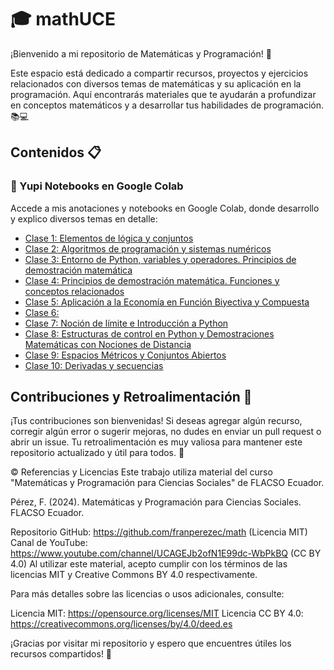 # 🎓 mathUCE

¡Bienvenido a mi repositorio de Matemáticas y Programación! 🌟

Este espacio está dedicado a compartir recursos, proyectos y ejercicios relacionados con diversos temas de matemáticas y su aplicación en la programación. Aquí encontrarás materiales que te ayudarán a profundizar en conceptos matemáticos y a desarrollar tus habilidades de programación. 📚💻

## Contenidos 📋

### 🚀 Yupi Notebooks en Google Colab
Accede a mis anotaciones y notebooks en Google Colab, donde desarrollo y explico diversos temas en detalle:

-  [Clase 1: Elementos de lógica y conjuntos](https://colab.research.google.com/drive/1T-8_Aj7HoosbWuj6v0Bhs3-9ricLKvHL?usp=sharing)
-  [Clase 2: Algoritmos de programación y sistemas numéricos](https://colab.research.google.com/drive/1t9AA9KVqCvxqZBYmDxxhgptm2bgBoxFR?usp=sharing)
-  [Clase 3: Entorno de Python, variables y operadores. Principios de demostración matemática](https://colab.research.google.com/drive/1fa11cthY-Bj_ZrT_dPRawbl12EJGLPqE?usp=sharing)
-  [Clase 4: Principios de demostración matemática. Funciones y conceptos relacionados](https://colab.research.google.com/drive/1M9V6H2y3hCVo84ltbeyLUnZ75DGvhgnO?usp=sharing)
-  [Clase 5: Aplicación a la Economía en Función Biyectiva y Compuesta](https://colab.research.google.com/drive/1hCKSRTYWprS1SgnFNPy9RA0p_Br4hqQI?usp=sharing
)
-  [Clase 6:](https://colab.research.google.com/drive/1e5Iv4va5WfT24Q0uStcoRfGFze_toPFT?usp=sharing)
-  [Clase 7: Noción de límite e Introducción a Python](https://colab.research.google.com/drive/1Dahhcdei8pLVG51moKnll-nF4-swC8DN?usp=sharing)
-  [Clase 8: Estructuras de control en Python y Demostraciones Matemáticas con Nociones de Distancia](https://colab.research.google.com/drive/1WPIYkq7f-qZyTCiisAVe-ing0EnyhnQT?usp=sharing)
-  [Clase 9: Espacios Métricos y Conjuntos Abiertos](https://colab.research.google.com/drive/1Yn91uj3cFLr7u_qQZPiArMUaBzon2Lo7?usp=sharing)
-  [Clase 10: Derivadas y secuencias](https://colab.research.google.com/drive/1acP7shHDGoVrzTjKKU67o_3kuoiuFtG3?usp=sharing)


## Contribuciones y Retroalimentación 💬
¡Tus contribuciones son bienvenidas! Si deseas agregar algún recurso, corregir algún error o sugerir mejoras, no dudes en enviar un pull request o abrir un issue. Tu retroalimentación es muy valiosa para mantener este repositorio actualizado y útil para todos. 🙌

©️ Referencias y Licencias
Este trabajo utiliza material del curso "Matemáticas y Programación para Ciencias Sociales" de FLACSO Ecuador.

Pérez, F. (2024). Matemáticas y Programación para Ciencias Sociales. FLACSO Ecuador.

Repositorio GitHub: https://github.com/franperezec/math (Licencia MIT)
Canal de YouTube: https://www.youtube.com/channel/UCAGEJb2ofN1E99dc-WbPkBQ (CC BY 4.0)
Al utilizar este material, acepto cumplir con los términos de las licencias MIT y Creative Commons BY 4.0 respectivamente.

Para más detalles sobre las licencias o usos adicionales, consulte:

Licencia MIT: https://opensource.org/licenses/MIT
Licencia CC BY 4.0: https://creativecommons.org/licenses/by/4.0/deed.es

¡Gracias por visitar mi repositorio y espero que encuentres útiles los recursos compartidos! 🎉
